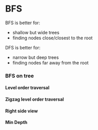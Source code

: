 # BFS

BFS is better for:

- shallow but wide trees
- finding nodes close/closest to the root

DFS is better for:

- narrow but deep trees
- finding nodes far away from the root



### BFS on tree

#### Level order traversal

#### Zigzag level order traversal

#### Right side view

#### Min Depth

